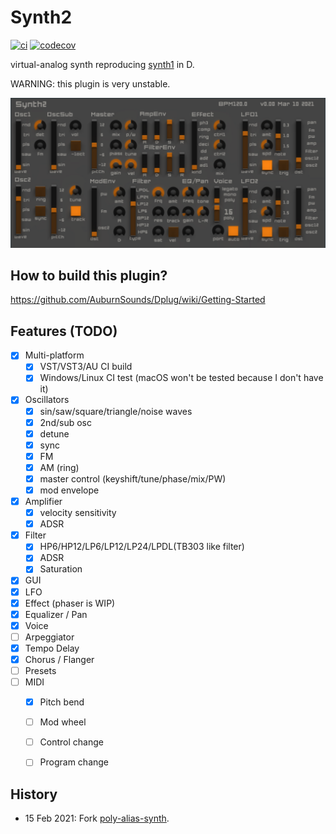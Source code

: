 # Synth2

[![ci](https://github.com/klknn/synth2/actions/workflows/ci.yml/badge.svg)](https://github.com/klknn/synth2/actions/workflows/ci.yml)
[![codecov](https://codecov.io/gh/klknn/synth2/branch/master/graph/badge.svg?token=4HMC5S2GER)](https://codecov.io/gh/klknn/synth2)

virtual-analog synth reproducing [synth1](https://www.kvraudio.com/product/synth1-by-daichi-laboratory-ichiro-toda) in D.

WARNING: this plugin is very unstable.

![gui](resource/screen.png)

## How to build this plugin?

https://github.com/AuburnSounds/Dplug/wiki/Getting-Started

## Features (TODO)

- [x] Multi-platform
  - [x] VST/VST3/AU CI build
  - [x] Windows/Linux CI test (macOS won't be tested because I don't have it)
- [x] Oscillators
  - [x] sin/saw/square/triangle/noise waves
  - [x] 2nd/sub osc
  - [x] detune
  - [x] sync
  - [x] FM
  - [x] AM (ring)
  - [x] master control (keyshift/tune/phase/mix/PW)
  - [x] mod envelope
- [x] Amplifier
  - [x] velocity sensitivity
  - [x] ADSR
- [x] Filter
  - [x] HP6/HP12/LP6/LP12/LP24/LPDL(TB303 like filter)
  - [x] ADSR
  - [x] Saturation
- [x] GUI
- [x] LFO
- [x] Effect (phaser is WIP)
- [x] Equalizer / Pan
- [x] Voice
- [ ] Arpeggiator
- [x] Tempo Delay
- [x] Chorus / Flanger
- [ ] Presets
- [ ] MIDI
  - [x] Pitch bend
  - [ ] Mod wheel
  - [ ] Control change
  - [ ] Program change


## History

- 15 Feb 2021: Fork [poly-alias-synth](https://github.com/AuburnSounds/Dplug/tree/v10.2.1/examples/poly-alias-synth).
